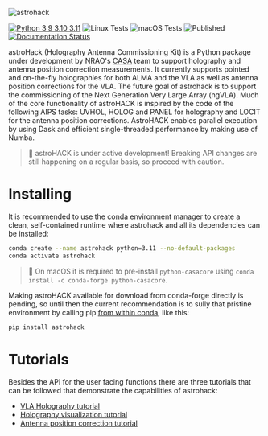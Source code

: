 ![astrohack](docs/_media/astrohack_logo.png)

[![Python 3.9 3.10 3.11](https://img.shields.io/badge/python-3.8%20%7C%203.9%20%7C%203.10%20%7C%203.11-blue)](https://www.python.org/downloads/release/python-380/)
![Linux Tests](https://github.com/casangi/astrohack/actions/workflows/python-testing-linux.yml/badge.svg)
![macOS Tests](https://github.com/casangi/astrohack/actions/workflows/python-testing-macos.yml/badge.svg)
![Published](https://github.com/casangi/astrohack/actions/workflows/pythonpublish.yml/badge.svg)
[![Documentation Status](https://readthedocs.org/projects/astrohack/badge/?version=stable)](https://astrohack.readthedocs.io/en/stable/?badge=stable)

astroHack (Holography Antenna Commissioning Kit) is a Python package under development by NRAO's [CASA](https://casa.nrao.edu) team to support holography and antenna position correction measurements. It currently supports pointed and on-the-fly holographies for both ALMA and the VLA as well as antenna position corrections for the VLA. The future goal of astrohack is to support the commissioning of the Next Generation Very Large Array (ngVLA). Much of the core functionality of astroHACK is inspired by the code of the following AIPS tasks: UVHOL, HOLOG and PANEL for holography and LOCIT for the antenna position corrections. AstroHACK enables parallel execution by using Dask and efficient single-threaded performance by making use of Numba.

> 📝 astroHACK is under active development! Breaking API changes are still happening on a regular basis, so proceed with caution.

# Installing
It is recommended to use the [conda](https://docs.conda.io/projects/conda/en/latest/) environment manager to create a clean, self-contained runtime where astrohack and all its dependencies can be installed:
```sh
conda create --name astrohack python=3.11 --no-default-packages
conda activate astrohack

```
> 📝 On macOS it is required to pre-install `python-casacore` using `conda install -c conda-forge python-casacore`.

Making astroHACK available for download from conda-forge directly is pending, so until then the current recommendation is to sully that pristine environment by calling pip [from within conda](https://www.anaconda.com/blog/using-pip-in-a-conda-environment), like this:
```sh
pip install astrohack
```

# Tutorials

Besides the API for the user facing functions there are three tutorials that can be followed that demonstrate the capabilities of astrohack:
- [VLA Holography tutorial](https://astrohack.readthedocs.io/en/stable/tutorial_vla.html)
- [Holography visualization tutorial](https://astrohack.readthedocs.io/en/stable/visualization_tutorial.html)
- [Antenna position correction tutorial](https://astrohack.readthedocs.io/en/stable/locit_tutorial.html)
